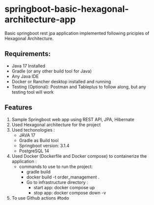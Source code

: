 # springboot-basic-hexagonal-architecture-app
  Basic springboot rest jpa application implemented following priciples of Hexagonal Architecture.
## Requirements:
   * Java 17 Installed
   * Gradle (or any other build tool for Java)
   * Any Java IDE
   * Docker or Rancher desktop installed and running
   * Testing (Optional): Postman and Tableplus to follow along, but any testing tool will work

## Features
 1. Sample Springboot web app using REST API, JPA, Hibernate
 2. Used Hexagonal architecture for the project
 3. Used techonologies : 
       * JAVA 17
       * Gradle as Build tool
       * Springboot version: 3.1.4
       * PostgreSQL 14
 4. Used Docker (Dockerfile and Docker compose) to containerize the application :
    * commands to use to run the project:
        *  gradle build
        *  docker build -t order_management .
        *   Go to infrastructure directory :
              * start app: docker compose up
              * stop app: docker compose down -v
 6. To use Github actions #todo
